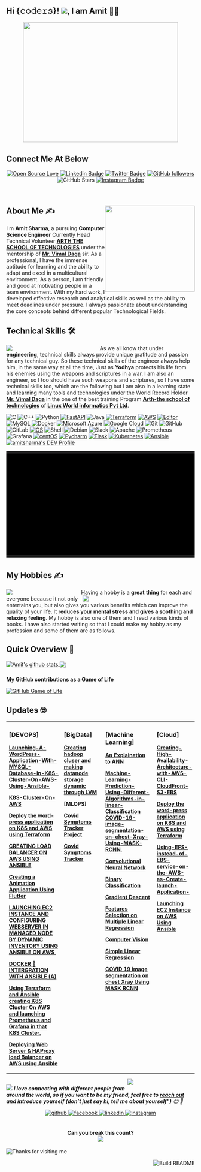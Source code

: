 ## Hi {𝚌𝚘𝚍𝚎𝚛𝚜}! <img src="https://github.com/TheDudeThatCode/TheDudeThatCode/blob/master/Assets/Hi.gif" width="29px">, I am Amit 👨‍🎓

<!--Header-->

<p align="center">
  <img src="https://github.com/abhisheknaiidu/abhisheknaiidu/blob/master/code.gif?raw=true" width="414" height="320" />
</p>

## Connect Me At Below
  <!--social media icon-->
<div align="center">
 
 
 
 
[![Open Source Love](https://badges.frapsoft.com/os/v2/open-source.svg?v=103)](https://github.com/amit17133129)
[![Linkedin Badge](https://img.shields.io/badge/-Amit%20Sharma-blue?style=social&logo=Linkedin&logoColor=blue&link=https://www.linkedin.com/in/amit-sharma-35439016a/)](https://www.linkedin.com/in/amit-sharma-35439016a//) [![Twitter Badge](http://img.shields.io/badge/-@AmitSharma-1ca0f1?style=social&logo=twitter&logoColor=blue&link=https://twitter.com/AmitSha57543491)](https://twitter.com/AmitSha57543491) [![GitHub followers](https://img.shields.io/github/followers/hac?label=Follow&style=social)](https://github.com/amit17133129)
![GitHub Stars](https://img.shields.io/github/stars/amit17133129?style=social)
[![Instagram Badge](https://img.shields.io/badge/-AmitSharma-blue?style=social&logo=Instagram&link=https://www.instagram.com/the_interstellar_guy/?hl=en/)](https://www.instagram.com/the_interstellar_guy/?hl=en/) 



</div>  

</br>


<!--About Me-->
<div>
 <p>
  <img width="240" height="230" align='right' src="https://avatars1.githubusercontent.com/u/55508548?s=460&u=5b041974d3feb19088000e9444eb105d62412b2e&v=4"> 
</p>
  


## About Me ✍
 
 I m <b> Amit Sharma</b>, a pursuing <b>Computer Science Engineer</b> Currently Head Technical Volunteer [<b>ARTH THE SCHOOL OF TECHNOLOGIES</b>](https://rightarth.com/) under the mentorship of [<b>Mr. Vimal Daga</b>](https://www.linkedin.com/in/vimaldaga/) sir.  As a professional, I have the immense aptitude for learning and the ability to adapt and excel in a multicultural environment. As a person, I am friendly and good at motivating people in a team environment. With my hard work, I developed effective research and analytical skills as well as the ability to meet deadlines under pressure. I always passionate about understanding the core concepts behind different popular Technological Fields. 


</div>

<!--technical skill-->

## Technical Skills 🛠 

<img align='left' src='https://media.giphy.com/media/SWoSkN6DxTszqIKEqv/giphy.gif' width='250"'>

As we all know that under <b>engineering</b>, technical skills always provide unique gratitude and passion for any technical guy. So these technical skills of the engineer always help him, in the same way at all the time, Just as <b>Yodhya</b> protects his life from his enemies using the weapons and scriptures in a war. I am also an engineer, so I too should have such weapons and scriptures, so I  have some technical skills too,  which are the following but I am also in a learning state and learning many tools and technologies under the World Record Holder [<b>Mr. Vimal Daga</b>](https://www.linkedin.com/in/vimaldaga/?originalSubdomain=in) in the one of the best training Program [<b>Arth-the school of technologies</b>](https://rightarth.com/) of [<b>Linux World informatics Pvt Ltd</b>](https://www.linuxworldindia.org/).

![C](https://img.shields.io/badge/-C-000?&logo=C)
![C++](https://img.shields.io/badge/-C++-00599C?style=flat-square&logo=c)
![Python](https://img.shields.io/badge/-Python-black?style=flat-square&logo=Python)
[![FastAPI](https://img.shields.io/badge/Python_framework-FastAPI-teal?style=flat-square&logo=python&logoColor=white)](https://fastapi.tiangolo.com/)
![Java](https://img.shields.io/badge/-java-E34A86?style=flat-square&logo=java)
[![Terraform](https://img.shields.io/badge/Learning-Terraform-623ce4?style=flat-square&logo=terraform&logoColor=white)](https://www.terraform.io/)
[![AWS](https://img.shields.io/badge/Learning-AWS-FF9900?style=flat-square&logo=amazon-aws&logoColor=white)](https://github.com/br3ndonland/awsdev)
[![Editor](https://img.shields.io/badge/Editor-VSCode-blue?style=flat-square&logo=visual-studio-code&logoColor=white)](https://code.visualstudio.com/)
![MySQL](https://img.shields.io/badge/-MySQL-black?style=flat-square&logo=mysql)
![Docker](https://img.shields.io/badge/-Docker-black?style=flat-square&logo=docker)
![Microsoft Azure](https://img.shields.io/badge/Microsoft%20Azure-232F7E?style=flat-square&logo=microsoft-azure)
![Google Cloud](https://img.shields.io/badge/Google%20Cloud-black?style=flat-square&logo=google-cloud)
![Git](https://img.shields.io/badge/-Git-black?style=flat-square&logo=git)
![GitHub](https://img.shields.io/badge/-GitHub-181717?style=flat-square&logo=github)
![GitLab](https://img.shields.io/badge/-GitLab-FCA121?style=flat-square&logo=gitlab)
[![OS](https://img.shields.io/badge/OS-Linux-informational?style=flat-square&logo=linux&logoColor=white)](https://en.wikipedia.org/wiki/Linux)
 ![Shell](https://img.shields.io/badge/-Shell-blasck?style=plastic&logo=Shell)
 ![Debian](https://img.shields.io/badge/-Debian-A80030?style=flat-square&logo=Debian&logoColor=white)
 ![Slack](https://img.shields.io/badge/-Slack-E01563?style=flat-square&logo=Slack&logoColor=white)
 ![Apache](https://img.shields.io/badge/-Apache-D22128?style=flat-square&logo=Apache&logoColor=white)
 ![Prometheus](https://img.shields.io/badge/-Prometheus-000?&logo=Prometheus)
 ![Grafana](https://img.shields.io/badge/-Grafana-000?&logo=Grafana)
 [![centOS](https://img.shields.io/badge/CentOS-7.0-blue?style=flat-square&logo=CentOS&logoColor=262577)](https://www.centos.org/)
 [![Pycharm](https://img.shields.io/badge/IDE-PyCharm-yellow?style=flat-square&logo=JetBrains)](https://www.jetbrains.com/pycharm/)
 [![Flask](https://img.shields.io/badge/-Flask-000000?style=flat-square&logo=Flask&logoColor=ffffff)](https://flask.palletsprojects.com/)
 [![Kubernetes](https://img.shields.io/badge/-Kubernetes-326CE5?style=flat-square&logo=Kubernetes&logoColor=ffffff)](https://kubernetes.io/)
 [![Ansible](https://img.shields.io/badge/-ansible-326CE5?style=flat-square&logo=ansible&logoColor=000000)](https://ansible.io/)
<a href="https://dev.to/amit17133129">
  <img src="https://d2fltix0v2e0sb.cloudfront.net/dev-badge.svg" alt="amitsharma's DEV Profile" height="30" width="30">
</a>
<p align="center">
  <img src="https://github.com/amit17133129/amit17133129/blob/main/MySkills.gif?raw=true"/>
</p>
 <!--My Hobbies-->
 
 

## My Hobbies ✍

<img align='left' src='https://octodex.github.com/images/hula_loop_octodex03.gif' width='200"'>
 
Having a hobby is a <b>great</b> <img align='right' src='https://github.com/hackcoderr/hackcoderr/blob/main/assets/hobbies.png' width='300"'><b>thing</b> for each and everyone because it not only entertains you,
but also gives you various benefits which can improve the quality of your life. It <b>reduces your mental stress and gives a soothing and relaxing feeling</b>. My hobby is also one of them and I read various kinds of books. I have also started writing so that I could make my hobby as my profession and some of them are as follows.
##


##



<!--Github Progess bar-->

## Quick Overview 📝
    
<a href="https://github.com/hackcoderr/github-readme-stats">
  <img align="center" src="https://github-readme-stats.anuraghazra1.vercel.app/api?username=amit17133129&show_icons=true&include_all_commits=true&theme=radical" alt="Amit's github stats" />
</a>
<a href="https://github.com/amit17133129/github-readme-stats">
 
  <img align="center" src="https://github-readme-stats.anuraghazra1.vercel.app/api/top-langs/?username=amit17133129&layout=compact&theme=radical" />
</a>

###

<b>My GitHub contributions as a Game of Life</b>

[![GitHub Game of Life](https://github4life.herokuapp.com/amit17133129.gif?z=6)](https://github4life.herokuapp.com/amit17133129)

##


<!--BLOG Process-->
## Updates 🤓
<b>
<table><tr><td valign="top" width="33%">

### [DEVOPS]
<!-- recent_releases starts -->

[Launching-A-WordPress-Application-With-MYSQL-Database-in-K8S-Cluster-On-AWS-Using-Ansible-](https://github.com/amit17133129/Launching-A-WordPress-Application-With-MYSQL-Database-in-K8S-Cluster-On-AWS-Using-Ansible-)

[K8S-Cluster-On-AWS](https://github.com/amit17133129/K8S-Cluster-On-AWS)

[Deploy the word-press application on K8S and AWS using Terraform](https://www.linkedin.com/pulse/hybrid-multi-cloud-task-6-deploy-word-press-k8s-aws-using-amit-sharma/)

[CREATING LOAD BALANCER ON AWS USING ANSIBLE ](https://www.linkedin.com/posts/amit-sharma-35439016a_ansible-task3-creatingabrloadabrbalancerabronabrawsabrusingabransible-activity-6705502102753542144-LbM2/)

[Creating a Animation Application Using Flutter](https://www.linkedin.com/pulse/hadoop-static-partition-lvm-amit-sharma/)

[LAUNCHING EC2 INSTANCE AND CONFIGURING WEBSERVER IN MANAGED NODE BY DYNAMIC INVENTORY USING ANSIBLE ON AWS ​](https://www.linkedin.com/posts/amit-sharma-35439016a_ansible-task2-devopsengineer-activity-6702545496298266624-c26H/)

[DOCKER 🐳 INTERGRATION WITH ANSIBLE (A)](https://www.linkedin.com/pulse/docker-intergration-ansible-task-1-amit-sharma/)

[Using Terraform and Ansible creating K8S Cluster On AWS and launching Prometheus and Grafana in that K8S Cluster.](https://www.linkedin.com/feed/update/urn:li:activity:6702127648476413952/)

[Deploying Web Server & HAProxy load Balancer on AWS using Ansible](https://www.linkedin.com/pulse/ansible-task-3-creating-load-balancer-aws-using-amit-sharma/)

</td><td valign="top" width="25%"> 
 
### [BigData]
<!-- recent_releases starts -->
 [Creating hadoop cluser and making datanode storage dynamic through LVM](https://www.linkedin.com/pulse/hadoop-static-partition-lvm-amit-sharma/)
 
 [MLOPS]
 
[Covid Symptoms Tracker Project](https://www.linkedin.com/posts/amit-sharma-35439016a_mlops-machinelearning-ai-activity-6723638308745945088-xHex/)
 
[Covid Symptoms Tracker](https://github.com/users/amit17133129/projects/4/)
</td><td valign="top" width="30%"> 

### [Machine Learning]
<!-- blog starts -->

[An Explaination to ANN](https://github.com/amit17133129/An-Explanation-To-Artificial-Neural-Network)

[Machine-Learning-Prediction-Using-Different-Algorithms-in-linear-Classification](https://github.com/amit17133129/Machine-Learning-Prediction-Using-Different-Algorithms-in-linear-Classification/)
[COVID-19-image-segmentation-on-chest-Xray-Using-MASK-RCNN.](https://www.linkedin.com/pulse/covid-19-image-segmentation-chest-xray-using-mask-rcnn-amit-sharma/)

[Convolutional Neural Network ](https://www.linkedin.com/pulse/mlops-day-24-convolutional-neural-network-amit-sharma/)

[Binary Classification](https://www.linkedin.com/pulse/mlops-day-20-binary-classification-amit-sharma/)

[Gradient Descent](https://www.linkedin.com/pulse/mlops-day-11-gradient-descent-amit-sharma/)

[Features Selection on Multiple Linear Regression](https://www.linkedin.com/pulse/mlops-day-7-features-selection-multiple-linear-amit-sharma/)

[Computer Vision](https://www.linkedin.com/pulse/day-4-computer-vision-amit-sharma/)

[Simple Linear Regression](https://www.linkedin.com/pulse/day-4-machine-learning-amit-sharma/)

[COVID 19 image segmentation on chest Xray Using MASK RCNN](https://www.linkedin.com/posts/amit-sharma-35439016a_task6-worldrecordholder-mlops-activity-6689080600785252352-GMg8/)

</td><td valign="top" width="50%">

### [Cloud]
<!-- tils starts -->
[Creating-High-Availability-Architecture-with-AWS-CLI-CloudFront-S3-EBS](https://www.linkedin.com/pulse/creating-high-availability-architecture-aws-cli-s3-ebs-amit-sharma/)

[Deploy the word-press application on K8S and AWS using Terraform](https://www.linkedin.com/pulse/hybrid-multi-cloud-task-6-deploy-word-press-k8s-aws-using-amit-sharma/) 

[Using-EFS-instead-of-EBS-service-on-the-AWS-as-Create-launch-Application-](https://www.linkedin.com/feed/update/urn:li:activity:6720384729843146752/)

[Launching EC2 Instance on AWS Using Ansible](https://www.linkedin.com/feed/update/urn:li:activity:6720384622833860608/)

</td></tr></table> </b>

<!--footer-->

<img align='right' src="https://media.giphy.com/media/M9gbBd9nbDrOTu1Mqx/giphy.gif" width="180">

##
<img src="https://media.giphy.com/media/LnQjpWaON8nhr21vNW/giphy.gif" width="60"> <em><b>I love connecting with different people from around the world, so if you want to be my friend, feel free to [reach out](https://wa.me/+919084369325) and introduce yourself (don’t just say hi, tell me about yourself")</b> 😊 💜</em>


<div align="center">
<a href="https://github.com/amit17133129" target="_blank">
<img src=https://img.shields.io/badge/github-%2324292e.svg?&style=for-the-badge&logo=github&logoColor=white alt=github style="margin-bottom: 5px;" />
</a>
<a href="https://m.facebook.com/profile.php?lst=100051903403433%3A100051903403433%3A1605120679" target="_blank">
<img src=https://img.shields.io/badge/facebook-%232E87FB.svg?&style=for-the-badge&logo=facebook&logoColor=white alt=facebook style="margin-bottom: 5px;" />
</a>
<a href="https://www.linkedin.com/in/amit-sharma-35439016a/" target="_blank">
<img src=https://img.shields.io/badge/linkedin-%231E77B5.svg?&style=for-the-badge&logo=linkedin&logoColor=white alt=linkedin style="margin-bottom: 5px;" />
</a>
<a href="https://www.instagram.com/the_interstellar_guy/?hl=en" target="_blank">
<img src=https://img.shields.io/badge/instagram-%23000000.svg?&style=for-the-badge&logo=instagram&logoColor=white alt=instagram style="margin-bottom: 5px;" />
</a>  



</div>  
  

<br/>  


<p align="center"> 
 <b> Can you break this count?</b><br>
  <img src="https://profile-counter.glitch.me/hackcoderr/count.svg" />
</p>

   
<img height="120" alt="Thanks for visiting me" width="100%" src="https://raw.githubusercontent.com/BrunnerLivio/brunnerlivio/master/images/marquee.svg" />



<a href="https://github.com/hackcoderr/hackcoderr"><img src="https://github.com/simonw/simonw/workflows/Build%20README/badge.svg" align="right" alt="Build README">

